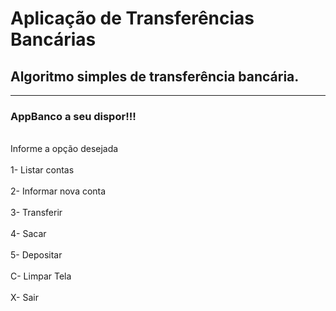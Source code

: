 # Aplicação de Transferências Bancárias

## Algoritmo simples de transferência bancária.<br/>

_________________________________________________________

### AppBanco a seu dispor!!!
        
<br>Informe a opção desejada<br/>
<br>1- Listar contas<br/>
<br>2- Informar nova conta<br/>
<br>3- Transferir<br/>
<br>4- Sacar<br/>
<br>5- Depositar<br/>
<br>C- Limpar Tela<br/>
<br>X- Sair<br/>

